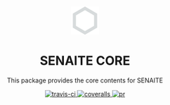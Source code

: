 <div align="center">

  <a href="https://github.com/senaite/senaite.core">
    <img src="static/logo.png" alt="senaite.core" height="64" />
  </a>
  <h1>SENAITE CORE</h1>

  <p>This package provides the core contents for SENAITE</p>


  <div>
    <a href="https://travis-ci.org/senaite/senaite.core">
      <img src="https://img.shields.io/travis/senaite/senaite.core.svg?style=flat-square" alt="travis-ci" />
    </a>
    <a href="https://coveralls.io/github/senaite/senaite.core">
      <img src="https://img.shields.io/coveralls/senaite/senaite.core/master.svg" alt="coveralls" />
    </a>
    <a href="#">
      <img src="https://img.shields.io/badge/PRs-welcome-brightgreen.svg?style=flat-square" alt="pr" />
    </a>
  </div>
</div>
